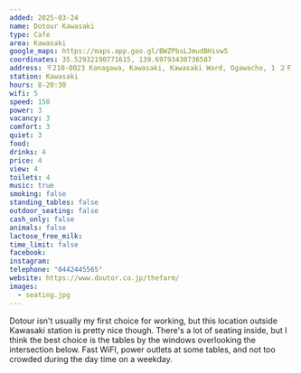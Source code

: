 ```yaml
---
added: 2025-03-24
name: Dotour Kawasaki
type: Cafe
area: Kawasaki
google_maps: https://maps.app.goo.gl/BWZPbsLJmudBHivw5
coordinates: 35.52932190771615, 139.69793430736587
address: 〒210-0023 Kanagawa, Kawasaki, Kawasaki Ward, Ogawacho, 1 ２Ｆ
station: Kawasaki
hours: 8-20:30
wifi: 5
speed: 150
power: 3
vacancy: 3
comfort: 3
quiet: 3
food: 
drinks: 4
price: 4
view: 4
toilets: 4
music: true
smoking: false
standing_tables: false
outdoor_seating: false
cash_only: false
animals: false
lactose_free_milk: 
time_limit: false
facebook: 
instagram: 
telephone: "0442445565"
website: https://www.doutor.co.jp/thefarm/
images:
  - seating.jpg
---
```


Dotour isn't usually my first choice for working, but this location outside Kawasaki station is pretty nice though. There's a lot of seating inside, but I think the best choice is the tables by the windows overlooking the intersection below. Fast WiFI, power outlets at some tables, and not too crowded during the day time on a weekday.
